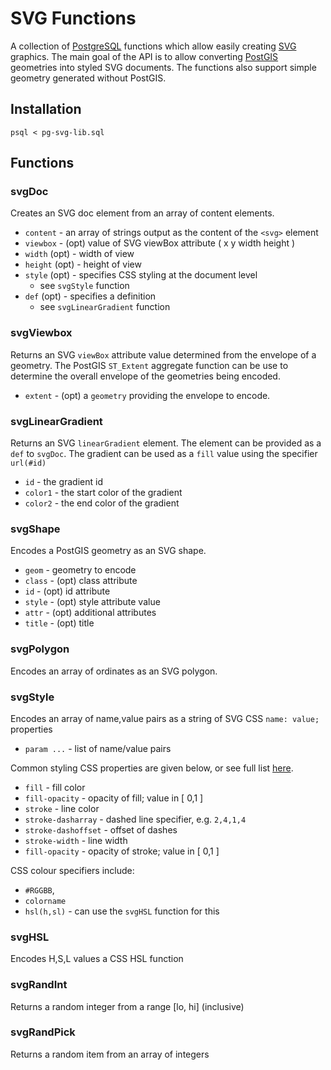 # SVG Functions

A collection of [PostgreSQL](https://www.postgresql.org/) functions
which allow easily creating [SVG](https://developer.mozilla.org/en-US/docs/Web/SVG) graphics.
The main goal of the API is to allow converting [PostGIS](https://postgis.net/) geometries into styled SVG documents.
The functions also support simple geometry generated without PostGIS.

## Installation

```
psql < pg-svg-lib.sql
```

## Functions

### svgDoc

Creates an SVG doc element from an array of content elements.

* `content` - an array of strings output as the content of the `<svg>` element
* `viewbox` - (opt) value of SVG viewBox attribute ( x y width height )
* `width` (opt) - width of view
* `height` (opt) - height of view
* `style` (opt) - specifies CSS styling at the document level
  * see `svgStyle` function
* `def` (opt) - specifies a definition
  * see `svgLinearGradient` function

### svgViewbox

Returns an SVG `viewBox` attribute value determined from the envelope of a geometry.
The PostGIS `ST_Extent` aggregate function can be use to determine the overall
envelope of the geometries being encoded.

* `extent` - (opt) a `geometry` providing the envelope to encode.

### svgLinearGradient

Returns an SVG `linearGradient` element.
The element can be provided as a `def` to `svgDoc`.
The gradient can be used as a `fill`
value using the specifier `url(#id)`

* `id` - the gradient id
* `color1` - the start color of the gradient
* `color2` - the end color of the gradient

### svgShape

Encodes a PostGIS geometry as an SVG shape.

*  `geom` - geometry to encode
*  `class` - (opt) class attribute
*  `id` - (opt) id attribute
*  `style` - (opt) style attribute value
*  `attr` - (opt) additional attributes
*  `title` - (opt) title


### svgPolygon

Encodes an array of ordinates as an SVG polygon.

### svgStyle

Encodes an array of name,value pairs as a string of SVG CSS `name: value;` properties

* `param ...` - list of name/value pairs

Common styling CSS properties are given below,
or see full list [here](https://www.w3.org/TR/SVG/propidx.html).

* `fill` - fill color
* `fill-opacity` - opacity of fill; value in [ 0,1 ]
* `stroke` - line color
* `stroke-dasharray` - dashed line specifier, e.g. `2,4,1,4`
* `stroke-dashoffset` - offset of dashes
* `stroke-width` - line width
* `fill-opacity` - opacity of stroke; value in [ 0,1 ]

CSS colour specifiers include:

* `#RGGBB`,
* `colorname`
* `hsl(h,sl)` - can use the `svgHSL` function for this

### svgHSL

Encodes H,S,L values a CSS HSL function

### svgRandInt

Returns a random integer from a range [lo, hi] (inclusive)

### svgRandPick

Returns a random item from an array of integers
